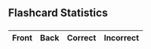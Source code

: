 <link rel="stylesheet" href="{{ '/assets/css/search.scss?v=' | append: site.github.build_revision | relative_url }}">
<html>
  <head>
    <title>Flashcard Stats</title>
  </head>
  <body>
    <h2>Flashcard Statistics</h2>
    <h3 id="flashcardset-name"></h3>
    <table>
      <thead>
        <tr>
          <th>Front</th>
          <th>Back</th>
          <th>Correct</th>
          <th>Incorrect</th>
        </tr>
      </thead>
      <tbody id="stats-table-body"></tbody>
    </table>
  
  <script>
    fetch("https://csa-backend.rohanj.dev/api/login/getYourUser",
    { 
        method: 'POST',  
        headers: {
            'Content-Type': 'application/json'
        },
        body: '{}',
        credentials: 'include'
        }
        ).then(data => {
            if (data.status != 200) {
            window.location.href = "/login"
            data.json().then(console.log)
            } else {
            return data.json()
            }
    })


      const statsTableBody = document.getElementById('stats-table-body');
      var currentUrl = window.location.href;
      let url = new URL(currentUrl);                                                  
      let urlParams = new URLSearchParams(url.search); 


      const ID = parseInt(urlParams.get('id')); // will be inputted by user later
      if (ID === null || isNaN(ID)) {
        window.location.pathname = "/search.html";
      }

      fetch("https://csa-backend.rohanj.dev/api/flashcard/getFlashcardSet",
        { 
          method: 'POST',  
          headers: {
            'Content-Type': 'application/json'
          },
          body: JSON.stringify({id: ID}),
          credentials: 'include'
        }
      ).then(response => {
        response.json().then(data => {
          document.getElementById("flashcardset-name").innerText = data.meta.name;
        });
      });

      fetch('https://csa-backend.rohanj.dev/api/stats/getStatsByFlashcardSet',{ 
        method: 'POST',  
        headers: {
          'Content-Type': 'application/json'
        },
        credentials: 'include',
        body: JSON.stringify({email: "rohanj2006@gmail.com", password: "password", id: ID})
      })
        .then(response => response.json())
        .then(stats => {
          stats.forEach(stat => {
            const row = document.createElement('tr');
            const flashcardFront = document.createElement('td');
            const flashcardBack = document.createElement('td');
            const correctCell = document.createElement('td');
            const incorrectCell = document.createElement('td');
            
            flashcardFront.innerText = stat.flashcard.front;
            flashcardBack.innerText = stat.flashcard.back;
            correctCell.innerText = stat.correct;
            incorrectCell.innerText = stat.incorrect;

            row.appendChild(flashcardFront);
            row.appendChild(flashcardBack);
            row.appendChild(correctCell);
            row.appendChild(incorrectCell);

            statsTableBody.appendChild(row);
          });
      });
    </script>
  </body>
</html>
